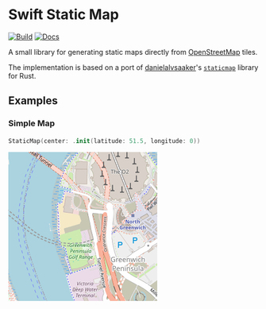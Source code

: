 # Swift Static Map

[![Build](https://github.com/fwcd/swift-static-map/actions/workflows/build.yml/badge.svg)](https://github.com/fwcd/swift-static-map/actions/workflows/build.yml)
[![Docs](https://github.com/fwcd/swift-static-map/actions/workflows/docs.yml/badge.svg)](https://fwcd.github.io/swift-static-map/documentation/staticmap)

A small library for generating static maps directly from [OpenStreetMap](https://www.openstreetmap.org) tiles.

The implementation is based on a port of [danielalvsaaker](https://github.com/danielalvsaaker)'s [`staticmap`](https://github.com/danielalvsaaker/staticmap) library for Rust.

## Examples

### Simple Map

```swift
StaticMap(center: .init(latitude: 51.5, longitude: 0))
```

![Simple Map](Images/SimpleMap.png)
